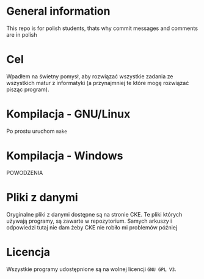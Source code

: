 # General information
This repo is for polish students, thats why commit messages and comments are in
polish
# Cel
Wpadłem na świetny pomysł, aby rozwiązać wszystkie zadania ze wszystkich matur
z informatyki (a przynajmniej te które mogę rozwiązać pisząc program).
# Kompilacja - GNU/Linux
Po prostu uruchom `make`
# Kompilacja - Windows
POWODZENIA
# Pliki z danymi
Oryginalne pliki z danymi dostępne są na stronie CKE. Te pliki których używają
programy, są zawarte w repozytorium. Samych arkuszy i odpowiedzi tutaj nie dam
żeby CKE nie robiło mi problemów później
# Licencja
Wszystkie programy udostępnione są na wolnej licencji `GNU GPL V3`.
